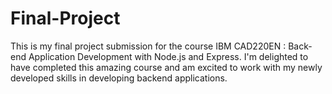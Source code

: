 # Final-Project

This is my final project submission for the course IBM CAD220EN : Back-end Application Development with Node.js and Express. I'm delighted to have completed this amazing course and am excited to work with my newly developed skills in developing backend applications.
